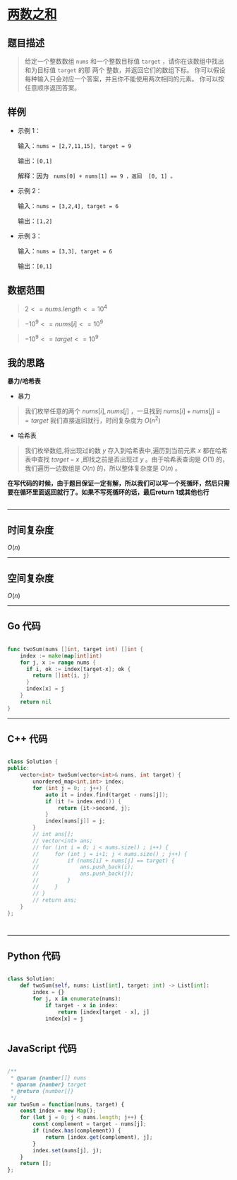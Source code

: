 # [两数之和](https://leetcode.cn/problems/two-sum/description/?envType=study-plan-v2&envId=top-100-liked)
## 题目描述 

> 给定一个整数数组 `nums` 和一个整数目标值 `target` ，请你在该数组中找出 和为目标值 `target`  的那 两个 整数，并返回它们的数组下标。
你可以假设每种输入只会对应一个答案，并且你不能使用两次相同的元素。
你可以按任意顺序返回答案。

## 样例

> 
- 示例 $1$：
  
    输入：` nums = [2,7,11,15], target = 9 `
  
    输出：` [0,1] `
  
    解释：因为 ` nums[0] + nums[1] == 9 ，返回  [0, 1] 。`

- 示例 $2$：
  
    输入：` nums = [3,2,4], target = 6 `
  
    输出：` [1,2] `
- 示例 $3$：
  
    输入：` nums = [3,3], target = 6 `
  
    输出：` [0,1] `



## 数据范围
> $2 <= nums.length <= 10^4$

>  $-10^9 <= nums[i] <= 10^9$

>  $-10^9 <= target <= 10^9$




## 我的思路

**暴力/哈希表**


- 暴力
> 我们枚举任意的两个 $nums[i], nums[j]$ ，一旦找到 $nums[i] + nums[j] == target$ 我们直接返回就行，时间复杂度为 $O(n^2)$

- 哈希表
> 我们枚举数组,将出现过的数 $y$ 存入到哈希表中,遍历到当前元素 $x$ 都在哈希表中查找 $target - x$ ,即找之前是否出现过 $y$  。由于哈希表查询是 $O(1)$ 的，我们遍历一边数组是 $O(n)$ 的，所以整体复杂度是 $O(n)$ 。

**在写代码的时候，由于题目保证一定有解，所以我们可以写一个死循环，然后只需要在循环里面返回就行了。如果不写死循环的话，最后return 1或其他也行**

##
---

## 时间复杂度

$O(n)$

---

## 空间复杂度

$O(n)$

---

## Go 代码

```Go

func twoSum(nums []int, target int) []int {
    index := make(map[int]int)
    for j, x := range nums {
      if i, ok := index[target-x]; ok {
        return []int{i, j}
      }
      index[x] = j
    }
    return nil
}


```
---

## C++ 代码

```C++

class Solution {
public:
    vector<int> twoSum(vector<int>& nums, int target) {
        unordered_map<int,int> index;
        for (int j = 0; ; j++) {
            auto it = index.find(target - nums[j]);
            if (it != index.end()) {
                return {it->second, j};
            }
            index[nums[j]] = j;
        }
        // int ans[];
        // vector<int> ans;
        // for (int i = 0; i < nums.size() ; i++) {
        //     for (int j = i+1; j < nums.size() ; j++) {
        //         if (nums[i] + nums[j] == target) {
        //             ans.push_back(i);
        //             ans.push_back(j);
        //         }
        //     }
        // }
        // return ans;
    }
};




```
---
## Python 代码

```Python

class Solution:
    def twoSum(self, nums: List[int], target: int) -> List[int]:
        index = {}
        for j, x in enumerate(nums):
            if target - x in index:
                return [index[target - x], j]
            index[x] = j



```



## JavaScript 代码

```JavaScript

/**
 * @param {number[]} nums
 * @param {number} target
 * @return {number[]}
 */
var twoSum = function(nums, target) {
    const index = new Map();
    for (let j = 0; j < nums.length; j++) {
        const complement = target - nums[j];
        if (index.has(complement)) {
            return [index.get(complement), j];
        }
        index.set(nums[j], j);
    }
    return [];
};

```
